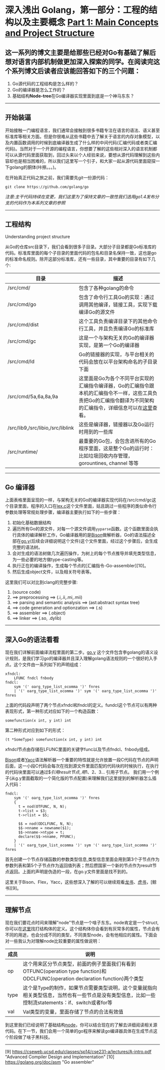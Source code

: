 # 深入浅出 Golang，第一部分：工程的结构以及主要概念 [Part 1: Main Concepts and Project Structure][1]

## 这一系列的博文主要是给那些已经对Go有基础了解后想对语言内部机制做更加深入探索的同学。在阅读完这个系列博文后读者应该能回答如下的三个问题：

1. Go源代码的工程结构是怎么样的？
2. Go的编译器是怎么工作的？
3. 基础结构**Node-tree**在Go编译器实现里面到底是一个神马东东？

- - -

## 开始装逼

开始接触一门编程语言，我们通常会接触到很多书籍专注在语言的语法、语义甚至标准库等相关方面。但是你很难从这些书籍中去了解关于语言的内存对象模型，以及内置函数调用的时候到底编译器生成了什么样的中间代码(汇编代码或者类汇编代码)。当然对于一个开源的编程语言，你想要了解的这些相对深入的语言机制都可以从源代码里面获取到，回过头来以个人经验来说，要想从源代码理解到这些内容却也是相当困难的，所以我们这里写一个引子，和大家一起从源代码里面窥探一下golang的胴体(咔擦。。。)。

在开始真正代码之旅之前，我们需要先git一份源代码：

`git clone https://github.com/golang/go`

_注意:主干代码持续在变更，我们这里为了保持文章的一致性我们选用go1.4发布分支的代码作为本系列文章的参照_

- - -

## 工程结构
Understanding project structure

从Go的仓库src目录下，我们会看到很多子目录。大部分子目录都是Go标准库的代码。标准库里面的每个子目录的里面代码的包名和目录名保持一致，这也是go的标准命名规则。除开这部分标准库，还有一些目录，其中重要的目录有如下几个:

|目录|描述|
|-----|----|
|/src/cmd/|包含了各种golang的命令|
|/src/cmd/go|包含了命令行工具Go的实现：通过调用其他编译，链接工具，实现下载编译Go的源文件|
|/src/cmd/dist|这个工具负责编译目录下的其他命令行工具，并且负责编译Go的标准库|
|/src/cmd/gc|这是一个与架构无关的Go的编译器实现，是第一个Go的编译器|
|/src/cmd/ld|Go的链接器的实现，与平台相关的代码会放在以平台架构命名的子目录下面|
|/src/cmd/5a,6a,8a,9a|这里面是Go为各个不同平台实现的汇编指令编译器，Go的汇编指令跟本机的汇编指令不一样，这些工具负责把Go的汇编指令翻译为不同架构的汇编指令，详细信息可以在[这里](https://golang.org/doc/asm)查看。|
|/src/lib9,/src/libio,/src/liblink| 这些是编译器，链接器以及Go运行时用到的一些库|
|/src/runtime/| 最重要的Go包，会包含进所有的Go程序里面，这是整个Go的运行时：比如垃圾回收内存管理， gorountines, channel 等等|

- - -

## Go 编译器

上面表格里面呈现的一样，与架构无关的Go的编译器实现代码在/src/cmd/gc这个目录里面，程序的入口在[lex.c][4]这个文件里面，姑且跳过一些程序的类似命令行参数处理等常规处理步骤，编译器主要执行如下的一些步骤：

1. 初始化基础数据结构
2. 遍历所有Go的源文件，对每一个源文件调用`yyparse`函数。这个函数里面会执行具体的编译解析工作，Go编译器用的是[Bison][2]做解析器，Go的语法描述全部在[go.y][3](后续会详细说明这个文件)这个文件里面，经过这个步骤后，会生成完整的语法树。
3. 会对生成的语法树做几次遍历操作，为树上的每个节点推导并填充类型信息，为一些必要的地方做type-casting等。
4. 执行正在的编译操作，生成每个节点的[汇编指令-Go-assembler][10]。
5. 然后生成object文件，以及相关符号表等。

这里我们可以对比到clang的完整步骤:

1. (source code)
2. ==> preprocessing 					==> (.i,.ii,.mi,.mii)
3. ==> parsing and semantic analysis 	==> (ast:abstract syntax tree) 
4. ==> code generation and optionzation 	==> (.s)
5. ==> assembler 						==> (.object)
6. ==> linker 							==> (.so, .dylib)

- - - 

## 深入Go的语法看看
现在我们详解前面编译流程里面的第二步。[go.y][3] 这个文件包含李golang的语义设计规则，是我们学习go的编译器并且深入理解golang语法规则的一个很好的入手点。这个文件由一系列如下的声明组成：

	xfndcl:
		LFUNC fndcl fnbody
	fndcl:
     	sym '(' oarg_type_list_ocomma ')' fnres
		| '(' oarg_type_list_ocomma ')' sym '(' oarg_type_list_ocomma ')' fnres

上面的代码段声明了两个节点xfndcl和fndcl的定义。fundcl这个节点可以有两种表现形式，第一种形式对应如下的一个构造函数：

	somefunction(x int, y int) int

第二种形式对应到如下的形式：

	(t *SomeType) somefunction(x int, y int) int

xfndcl节点由存储在LFUNC里面的关键字func以及节点fndcl、fnbody组成。

[Bison][2]或者[Yacc][5]语法解析器一个重要的特性就是允许放置一段C代码在节点的声明后面，这一小段C代码会每次在找到源文件里面匹配的代码块的时候执行，在执行的代码块里面可以通过$$引用result节点, 用$1、$2、$3... 引用子节点。
我们用一个例子(从g.y里面截取的一个简化版的节点配置)来理解我们这里提到的解析器怎么插入代码：

	fndcl:
      	sym '(' oarg_type_list_ocomma ')' fnres
        {
          t = nod(OTFUNC, N, N);
          t->list = $3;
          t->rlist = $5;

          $$ = nod(ODCLFUNC, N, N);
          $$->nname = newname($1);
          $$->nname->ntype = t;
          declare($$->nname, PFUNC);
      	}
		| '(' oarg_type_list_ocomma ')' sym '(' oarg_type_list_ocomma ')' fnres

首先创建一个节点存储函数的参数类型信息,类型信息里面会用到第3个子节点作为参数列表和第5个子节点作为返回值列表；然后攒国家一个新的节点作为result节点返回。上面的声明是伪造的一段，在go.y文件里面是找不到的。

这里关于Bison、Flex，Yacc，这些想深入了解的可以继续观看[龙书][7]、[虎书][8]，[鲸书][9]。
 
- - -

## 理解节点

现在我们要花点时间来理解"node"节点是一个啥子东东。node肯定是一个struct,你可以在[这里][6]找打结构体的定义。这个结构体你会看到有灰常多的属性，节点会有不同的用途，也会分成不同的类型，不同类型node，会有他相应的属性。下面会对一些我认为对理解node比较重要的属性做说明：

|成员|说明|
|---|---|
|op|这个用来区分节点类型，前面的例子里面我们有看到OTFUNC(operation type function)和ODCLFUNC(operation declaration function)两个类型|
|type|这个是Type的制作，如果节点需要类型说明，这个变量就指向相关类型信息，当然也有一些节点是没有类型信息，比如一些控制流statements：if、switch或者for等|
|val|Val类型的变量，里面存储了节点的合法有效值|

到这里我们已经说明了基础结构[node][6]，你可以结合现在的了解去详细阅读相关源代码。在下一节，我们会用一个简单的go程序来解读go编译器具体在生成节点这个阶段做了啥子黑科技。

- - -

[1]: http://blog.altoros.com/golang-part-1-main-concepts-and-project-structure.html "Golang Internals, Part 1: Main Concepts and Project Structure"
[2]: https://www.gnu.org/software/bison/ "Bison"
[3]: https://github.com/golang/go/blob/release-branch.go1.4/src/cmd/gc/go.y "golang1.4/src/gc/go.y"
[4]: https://github.com/golang/go/blob/release-branch.go1.4/src/cmd/gc/lex.c#L199 "main"
[5]: http://dinosaur.compilertools.net/yacc/ "yacc"
[6]: https://github.com/golang/go/blob/release-branch.go1.4/src/cmd/gc/go.h#L245 "node"
[7]: https://github.com/chenruiao/ares/blob/master/books/Compilers%20Principles%20Techniques%20and%20Tools%20(2nd%20Edition)%20.pdf "Compilers: Principles,Techniques,and Tools"
[8]: https://www.cs.princeton.edu/~appel/modern/basic/c/extract.pdf "Modern Compiler Implementation in C"
[9] https://cseweb.ucsd.edu/classes/sp14/cse231-a/lectures/A-intro.pdf "Advanced Compiler Design and Implementation"
[10] https://golang.org/doc/asm "Go assembler"
